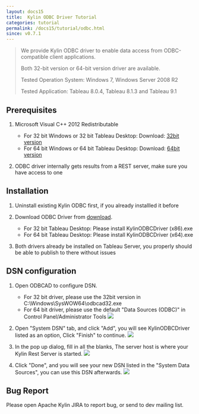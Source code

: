 ```yaml
---
layout: docs15
title:  Kylin ODBC Driver Tutorial
categories: tutorial
permalink: /docs15/tutorial/odbc.html
since: v0.7.1
---
```


> We provide Kylin ODBC driver to enable data access from ODBC-compatible client applications.
> 
> Both 32-bit version or 64-bit version driver are available.
> 
> Tested Operation System: Windows 7, Windows Server 2008 R2
> 
> Tested Application: Tableau 8.0.4, Tableau 8.1.3 and Tableau 9.1

## Prerequisites
1. Microsoft Visual C++ 2012 Redistributable 
   * For 32 bit Windows or 32 bit Tableau Desktop: Download: [32bit version](http://download.microsoft.com/download/1/6/B/16B06F60-3B20-4FF2-B699-5E9B7962F9AE/VSU_4/vcredist_x86.exe) 
   * For 64 bit Windows or 64 bit Tableau Desktop: Download: [64bit version](http://download.microsoft.com/download/1/6/B/16B06F60-3B20-4FF2-B699-5E9B7962F9AE/VSU_4/vcredist_x64.exe)


2. ODBC driver internally gets results from a REST server, make sure you have access to one

## Installation
1. Uninstall existing Kylin ODBC first, if you already installled it before
2. Download ODBC Driver from [download](../../download/).
   * For 32 bit Tableau Desktop: Please install KylinODBCDriver (x86).exe
   * For 64 bit Tableau Desktop: Please install KylinODBCDriver (x64).exe

3. Both drivers already be installed on Tableau Server, you properly should be able to publish to there without issues

## DSN configuration
1. Open ODBCAD to configure DSN.
	* For 32 bit driver, please use the 32bit version in C:\Windows\SysWOW64\odbcad32.exe
	* For 64 bit driver, please use the default "Data Sources (ODBC)" in Control Panel/Administrator Tools
![]( /images/Kylin-ODBC-DSN/1.png)

2. Open "System DSN" tab, and click "Add", you will see KylinODBCDriver listed as an option, Click "Finish" to continue.
![]( /images/Kylin-ODBC-DSN/2.png)

3. In the pop up dialog, fill in all the blanks, The server host is where your Kylin Rest Server is started.
![]( /images/Kylin-ODBC-DSN/3.png)

4. Click "Done", and you will see your new DSN listed in the "System Data Sources", you can use this DSN afterwards.
![]( /images/Kylin-ODBC-DSN/4.png)

## Bug Report
Please open Apache Kylin JIRA to report bug, or send to dev mailing list.
